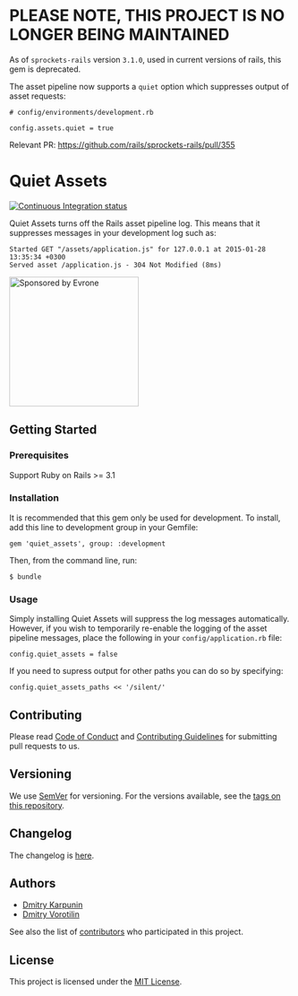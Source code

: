 # PLEASE NOTE, THIS PROJECT IS NO LONGER BEING MAINTAINED

As of `sprockets-rails` version `3.1.0`, used in current versions of rails, this gem is deprecated.

The asset pipeline now supports a `quiet` option which suppresses output of asset requests:

```
# config/environments/development.rb

config.assets.quiet = true
```

Relevant PR: https://github.com/rails/sprockets-rails/pull/355

# Quiet Assets

[![Continuous Integration status](https://api.travis-ci.org/evrone/quiet_assets.svg)](http://travis-ci.org/evrone/quiet_assets)

Quiet Assets turns off the Rails asset pipeline log. This means that it suppresses messages in your development log such as:

    Started GET "/assets/application.js" for 127.0.0.1 at 2015-01-28 13:35:34 +0300
    Served asset /application.js - 304 Not Modified (8ms)

<a href="https://evrone.com/?utm_source=github.com">
  <img src="https://evrone.com/logo/evrone-sponsored-logo.png"
       alt="Sponsored by Evrone" width="231">
</a>

## Getting Started

### Prerequisites

Support Ruby on Rails >= 3.1

### Installation

It is recommended that this gem only be used for development.
To install, add this line to development group in your Gemfile:

    gem 'quiet_assets', group: :development

Then, from the command line, run:

    $ bundle

### Usage

Simply installing Quiet Assets will suppress the log messages automatically. However, if you wish to temporarily re-enable the logging of the asset pipeline messages,
place the following in your `config/application.rb` file:

    config.quiet_assets = false

If you need to supress output for other paths you can do so by specifying:

    config.quiet_assets_paths << '/silent/'

## Contributing

Please read [Code of Conduct](CODE-OF-CONDUCT.md) and [Contributing Guidelines](CONTRIBUTING.md) for submitting pull requests to us.

## Versioning

We use [SemVer](http://semver.org/) for versioning. For the versions available, see the [tags on this repository](https://github.com/your/project/tags). 

## Changelog

The changelog is [here](CHANGELOG.md).

## Authors

* [Dmitry Karpunin](https://github.com/KODerFunk)
* [Dmitry Vorotilin](https://github.com/route) 

See also the list of [contributors](https://github.com/your/project/contributors) who participated in this project.

## License

This project is licensed under the [MIT License](LICENSE).
